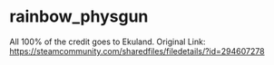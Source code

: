 # rainbow_physgun
All 100% of the credit goes to Ekuland. Original Link: https://steamcommunity.com/sharedfiles/filedetails/?id=294607278
